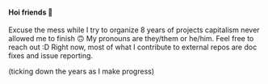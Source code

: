#### Hoi friends 💙
Excuse the mess while I try to organize 8 years of projects capitalism never allowed me to finish 🙃 My pronouns are they/them or he/him. Feel free to reach out :D Right now, most of what I contribute to external repos are doc fixes and issue reporting.

(ticking down the years as I make progress)
